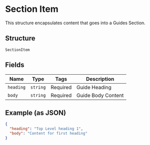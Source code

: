 
# Section Item

This structure encapsulates content that goes into a Guides Section.

## Structure

`SectionItem`

## Fields

| Name | Type | Tags | Description |
|  --- | --- | --- | --- |
| `heading` | `string` | Required | Guide Heading |
| `body` | `string` | Required | Guide Body Content |

## Example (as JSON)

```json
{
  "heading": "Top Level heading 1",
  "body": "Content for first heading"
}
```

